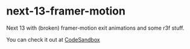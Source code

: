 # next-13-framer-motion

Next 13 with (broken) framer-motion exit animations and some r3f stuff.

You can check it out at [CodeSandbox](https://codesandbox.io/p/github/NilsNathorst/next-13-framer-motion/main?file=%2FREADME.md)
